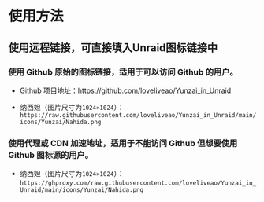 # 使用方法

## 使用远程链接，可直接填入Unraid图标链接中
### 使用 Github 原始的图标链接，适用于可以访问 Github 的用户。

   - Github 项目地址：https://github.com/loveliveao/Yunzai_in_Unraid
     
   - 纳西妲（图片尺寸为`1024×1024`）：`https://raw.githubusercontent.com/loveliveao/Yunzai_in_Unraid/main/icons/Yunzai/Nahida.png`

     
### 使用代理或 CDN 加速地址，适用于不能访问 Github 但想要使用 Github 图标源的用户。

   - 纳西妲（图片尺寸为`1024×1024`）：`https://ghproxy.com/raw.githubusercontent.com/loveliveao/Yunzai_in_Unraid/main/icons/Yunzai/Nahida.png`
